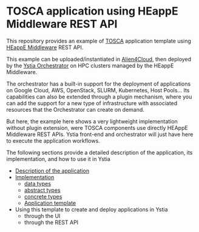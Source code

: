 # TOSCA application using HEappE Middleware REST API

This repository provides an example of [TOSCA](http://docs.oasis-open.org/tosca/TOSCA-Simple-Profile-YAML/v1.2/TOSCA-Simple-Profile-YAML-v1.2.html) application template using [HEappE Middleware](https://code.it4i.cz/ADAS/HEAppE/Middleware/wikis/home) REST API.

This example can be uploaded/instantiated in [Alien4Cloud](http://alien4cloud.github.io/index.html), then deployed by the [Ystia Orchestrator](https://github.com/ystia/yorc/blob/develop/README.md) on HPC clusters managed by the HEappE Middleware.

The orchestrator has a built-in support for the deployment of applications on Google Cloud, AWS, OpenStack, SLURM, Kubernetes, Host Pools...
Its capabilities can also be extended through a plugin mechanism, where you can add the support for a new type of infrastructure with associated resources that the Orchestrator can create on demand.

But here, the example here shows a very lightweight implementation without plugin extension, were TOSCA components use directly HEAppE Middleware REST APIs.
Ystia front-end and orchestrator will just have here to execute the application workflows.

The following sections provide a detailed description of the application, its implementation, and how to use it in Ystia

* [Description of the application](doc/description.md)
* [Implementation](doc/implementation.md)
  * [data types](doc/implementation.md#data-types)
  * [abstract types](doc/implementation.md#abstract-types)
  * [concrete types](doc/implementation.md#concrete-types)
  * [Application template](doc/implementation.md#application-template)
* Using this template to create and deploy applications in Ystia
  * through the UI
  * through the REST API
